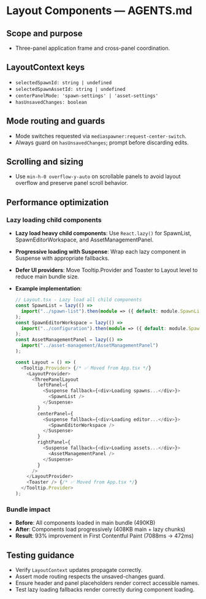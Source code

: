 # Layout Components — AGENTS.md

## Scope and purpose

- Three-panel application frame and cross-panel coordination.

## LayoutContext keys

- `selectedSpawnId: string | undefined`
- `selectedSpawnAssetId: string | undefined`
- `centerPanelMode: 'spawn-settings' | 'asset-settings'`
- `hasUnsavedChanges: boolean`

## Mode routing and guards

- Mode switches requested via `mediaspawner:request-center-switch`.
- Always guard on `hasUnsavedChanges`; prompt before discarding edits.

## Scrolling and sizing

- Use `min-h-0 overflow-y-auto` on scrollable panels to avoid layout overflow and preserve panel scroll behavior.

## Performance optimization

### Lazy loading child components

- **Lazy load heavy child components**: Use `React.lazy()` for SpawnList, SpawnEditorWorkspace, and AssetManagementPanel.
- **Progressive loading with Suspense**: Wrap each lazy component in Suspense with appropriate fallbacks.
- **Defer UI providers**: Move Tooltip.Provider and Toaster to Layout level to reduce main bundle size.

- **Example implementation**:

  ```typescript
  // Layout.tsx - Lazy load all child components
  const SpawnList = lazy(() =>
    import("../spawn-list").then(module => ({ default: module.SpawnList }))
  );
  const SpawnEditorWorkspace = lazy(() =>
    import("../configuration").then(module => ({ default: module.SpawnEditorWorkspace }))
  );
  const AssetManagementPanel = lazy(() =>
    import("../asset-management/AssetManagementPanel")
  );

  const Layout = () => (
    <Tooltip.Provider> {/* ✅ Moved from App.tsx */}
      <LayoutProvider>
        <ThreePanelLayout
          leftPanel={
            <Suspense fallback={<div>Loading spawns...</div>}>
              <SpawnList />
            </Suspense>
          }
          centerPanel={
            <Suspense fallback={<div>Loading editor...</div>}>
              <SpawnEditorWorkspace />
            </Suspense>
          }
          rightPanel={
            <Suspense fallback={<div>Loading assets...</div>}>
              <AssetManagementPanel />
            </Suspense>
          }
        />
      </LayoutProvider>
      <Toaster /> {/* ✅ Moved from App.tsx */}
    </Tooltip.Provider>
  );
  ```

### Bundle impact

- **Before**: All components loaded in main bundle (490KB)
- **After**: Components load progressively (408KB main + lazy chunks)
- **Result**: 93% improvement in First Contentful Paint (7088ms → 472ms)

## Testing guidance

- Verify `LayoutContext` updates propagate correctly.
- Assert mode routing respects the unsaved-changes guard.
- Ensure header and panel placeholders render correct accessible names.
- Test lazy loading fallbacks render correctly during component loading.
